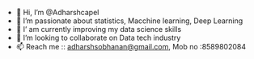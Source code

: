 - 👋 Hi, I’m @Adharshcapel
- 👀 I’m passionate about statistics, Macchine learning, Deep Learning
- 🌱 I’ am currently improving my data science skills
- 💞️ I’m looking to collaborate on Data tech industry
- 📫  Reach me :: adharshsobhanan@gmail.com, Mob no :8589802084

<!---
Adharshcapel/Adharshcapel is a ✨ special ✨ repository because its `README.md` (this file) appears on your GitHub profile.
You can click the Preview link to take a look at your changes.
--->
